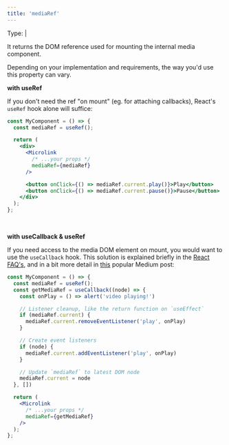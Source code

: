 ```yaml
---
title: 'mediaRef'
---
```


Type: <TypeContainer><Type children='<object>'/> | <Type children='<function>'/></TypeContainer>

It returns the DOM reference used for mounting the internal media component.

Depending on your implementation and requirements, the way you'd use this property can vary.

**with useRef**

If you don't need the ref "on mount" (eg. for attaching callbacks), React's `useRef` hook alone will suffice:

```jsx
const MyComponent = () => {
  const mediaRef = useRef();

  return (
    <div>
      <Microlink
        /* ...your props */
        mediaRef={mediaRef}
      />

      <button onClick={() => mediaRef.current.play()}>Play</button>
      <button onClick={() => mediaRef.current.pause()}>Pause</button>
    </div>
  );
};
```

<br/>

**with useCallback & useRef**

If you need access to the media DOM element on mount, you would want to use the `useCallback` hook. This solution is explained briefly in the [React FAQ's](https://reactjs.org/docs/hooks-faq.html#how-can-i-measure-a-dom-node), and in a bit more detail in [this](https://medium.com/@teh_builder/ref-objects-inside-useeffect-hooks-eb7c15198780) popular Medium post:

```jsx
const MyComponent = () => {
  const mediaRef = useRef();
  const getMediaRef = useCallback((node) => {
    const onPlay = () => alert('video playing!')

    // Listener cleanup, like the return function on `useEffect`
    if (mediaRef.current) {
      mediaRef.current.removeEventListener('play', onPlay)
    }

    // Create event listeners
    if (node) {
      mediaRef.current.addEventListener('play', onPlay)
    }

    // Update `mediaRef` to latest DOM node
    mediaRef.current = node
  }, [])

  return (
    <Microlink
      /* ...your props */
      mediaRef={getMediaRef}
    />
  );
};
```

